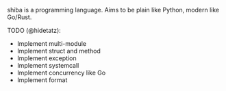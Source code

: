 shiba is a programming language. Aims to be plain like Python, modern like Go/Rust.

TODO (@hidetatz):
- Implement multi-module
- Implement struct and method 
- Implement exception
- Implement systemcall
- Implement concurrency like Go
- Implement format
